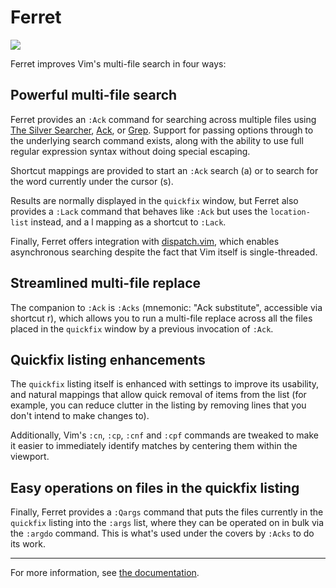 # Ferret

![](https://raw.githubusercontent.com/wincent/ferret/media/ferret.gif)

Ferret improves Vim's multi-file search in four ways:

## Powerful multi-file search

Ferret provides an `:Ack` command for searching across multiple files using [The
Silver Searcher](https://github.com/ggreer/the_silver_searcher),
[Ack](http://beyondgrep.com/), or [Grep](http://www.gnu.org/software/grep/).
Support for passing options through to the underlying search command exists,
along with the ability to use full regular expression syntax without doing
special escaping.

Shortcut mappings are provided to start an `:Ack` search (<leader>a) or to
search for the word currently under the cursor (<leader>s).

Results are normally displayed in the `quickfix` window, but Ferret also
provides a `:Lack` command that behaves like `:Ack` but uses the
`location-list` instead, and a <leader>l mapping as a shortcut to `:Lack`.

Finally, Ferret offers integration with
[dispatch.vim](https://github.com/tpope/vim-dispatch), which enables
asynchronous searching despite the fact that Vim itself is single-threaded.

## Streamlined multi-file replace

The companion to `:Ack` is `:Acks` (mnemonic: "Ack substitute", accessible via
shortcut <leader>r), which allows you to run a multi-file replace across all
the files placed in the `quickfix` window by a previous invocation of `:Ack`.

## Quickfix listing enhancements

The `quickfix` listing itself is enhanced with settings to improve its
usability, and natural mappings that allow quick removal of items from the
list (for example, you can reduce clutter in the listing by removing lines
that you don't intend to make changes to).

Additionally, Vim's `:cn`, `:cp`, `:cnf` and `:cpf` commands are tweaked to
make it easier to immediately identify matches by centering them within the
viewport.

## Easy operations on files in the quickfix listing

Finally, Ferret provides a `:Qargs` command that puts the files currently in
the `quickfix` listing into the `:args` list, where they can be operated on in
bulk via the `:argdo` command. This is what's used under the covers by `:Acks`
to do its work.

---

For more information, see [the
documentation](https://github.com/wincent/ferret/blob/master/doc/ferret.txt).
